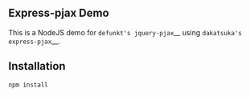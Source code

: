 ## Express-pjax Demo

This is a NodeJS demo for `defunkt's jquery-pjax`__ using `dakatsuka's express-pjax`__.

## Installation

```
npm install 
```
